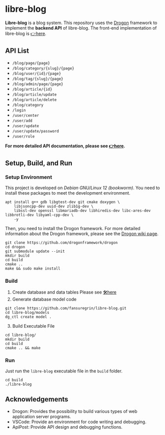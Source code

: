 # libre-blog

**Libre-blog** is a blog system. This repository uses the [Drogon](https://github.com/drogonframework/drogon) framework to implement the **backend API** of libre-blog. The front-end implementation of libre-blog is [👉here](https://github.com/fansuregrin/libre-blog-frontend).

## API List
- `/blog/page/{page}`
- `/blog/category/{slug}/{page}`
- `/blog/user/{id}/{page}`
- `/blog/tag/{slug}/{page}`
- `/blog/admin/page/{page}`
- `/blog/article/{id}`
- `/blog/article/update`
- `/blog/article/delete`
- `/blog/category`
- `/login`
- `/user/center`
- `/user/add`
- `/user/update`
- `/user/update/password`
- `/user/role`

**For more detailed API documentation, please see [👉here](./docs/libre-blog_api.md).**

## Setup, Build, and Run
### Setup Environment
This project is developed on *Debian GNU/Linux 12 (bookworm)*. You need to install these packages to meet the development environment.
```shell
apt install g++ gdb libgtest-dev git cmake doxygen \
    libjsoncpp-dev uuid-dev zlib1g-dev \
    libssl-dev openssl libmariadb-dev libhiredis-dev libc-ares-dev libbrotli-dev libyaml-cpp-dev \
    -y
```

Then, you need to install the Drogon framework. For more detailed information about the Drogon framework, please see the [Drogon wiki page](https://github.com/drogonframework/drogon/wiki/).
```shell
git clone https://github.com/drogonframework/drogon
cd drogon
git submodule update --init
mkdir build
cd build
cmake ..
make && sudo make install
```

### Build
1. Create database and data tables
Please see [🛠️here](./sql/create_tables.sql)
2. Generate database model code
```shell
git clone https://github.com/fansuregrin/libre-blog.git
cd libre-blog/models
dg_ctl create model .
```
3. Build Executable File
```shell
cd libre-blog/
mkdir build
cd build
cmake .. && make
```

### Run
Just run the `libre-blog` executable file in the `build` folder.
```shell
cd build
./libre-blog
```

## Acknowledgements
- Drogon: Provides the possibility to build various types of web application server programs.
- VSCode: Provide an environment for code writing and debugging.
- ApiPost: Provide API design and debugging functions.